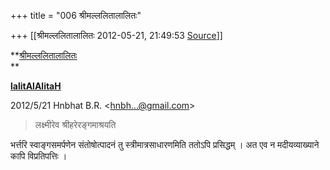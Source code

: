 +++
title = "006 श्रीमल्ललितालालितः"

+++
[[श्रीमल्ललितालालितः	2012-05-21, 21:49:53 [Source](https://groups.google.com/g/samskrita/c/P4pU4aFjMRA)]]



**[श्रीमल्ललितालालितः](http://www.lalitaalaalitah.com/)  
**

**[lalitAlAlitaH](http://dooid.com/lalitaalaalitah)**

  
  
  

2012/5/21 Hnbhat B.R. \<[hnbh...@gmail.com]()\>

  

> लक्ष्मीरेव श्रीहरेरङ्गमाश्रयति

  

भर्त्तरि स्वाङ्गसमर्पणेन संतोषोत्पादनं तु स्त्रीमात्रसाधारणमिति ततोऽपि प्रसिद्धम् । अत एव न मदीयव्याख्याने कापि विप्रतिपत्तिः ।

